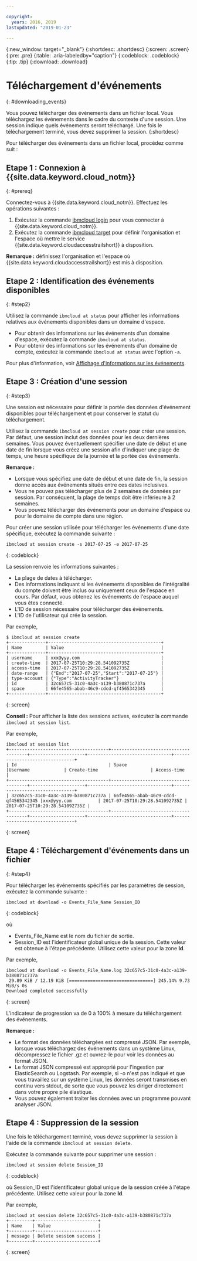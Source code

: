 ```yaml
---

copyright:
  years: 2016, 2019
lastupdated: "2019-01-23"

---
```


{:new_window: target="_blank"}
{:shortdesc: .shortdesc}
{:screen: .screen}
{:pre: .pre}
{:table: .aria-labeledby="caption"}
{:codeblock: .codeblock}
{:tip: .tip}
{:download: .download}


# Téléchargement d'événements
{: #downloading_events}

Vous pouvez télécharger des événements dans un fichier local. Vous téléchargez les événements dans le cadre du contexte d'une session. Une session indique quels événements seront téléchargé. Une fois le téléchargement terminé, vous
devez supprimer la session.
{:shortdesc}

Pour télécharger des événements dans un fichier local, procédez comme suit :

## Etape 1 : Connexion à {{site.data.keyword.cloud_notm}}
{: #prereq}

Connectez-vous à {{site.data.keyword.cloud_notm}}. Effectuez les opérations suivantes :

1. Exécutez la commande [ibmcloud login](/docs/cli/reference/ibmcloud/bx_cli.html#ibmcloud_login) pour vous connecter à {{site.data.keyword.cloud_notm}}.
2. Exécutez la commande [ibmcloud target](/docs/cli/reference/ibmcloud/bx_cli.html#ibmcloud_target) pour définir l'organisation et l'espace où mettre le service {{site.data.keyword.cloudaccesstrailshort}} à disposition.

**Remarque :** définissez l'organisation et l'espace où {{site.data.keyword.cloudaccesstrailshort}} est mis à disposition.

## Etape 2 : Identification des événements disponibles
{: #step2}

Utilisez la commande `ibmcloud at status` pour afficher les informations relatives aux événements disponibles dans un domaine d'espace.

* Pour obtenir des informations sur les événements d'un domaine d'espace, exécutez la commande `ibmcloud at status`.
* Pour obtenir des informations sur les événements d'un domaine de compte, exécutez la commande `ibmcloud at status` avec l'option `-a`.

Pour plus d'information, voir [Affichage d'informations sur les événements](/docs/services/cloud-activity-tracker/how-to/viewing_event_information.html#viewing_event_status).
  


## Etape 3 : Création d'une session
{: #step3}

Une session est nécessaire pour définir la portée des données d'événement disponibles pour téléchargement et pour conserver le statut du téléchargement. 

Utilisez la commande `ibmcloud at session create` pour créer une session. Par défaut, une session inclut des données pour les deux dernières semaines.  Vous pouvez éventuellement spécifier une date de début et une date de fin lorsque vous créez une session afin d'indiquer une plage de temps, une heure spécifique de la journée et la portée des événements. 

**Remarque :** 

* Lorsque vous spécifiez une date de début et une date de fin, la session donne accès aux événements situés entre ces dates inclusives. 
* Vous ne pouvez pas télécharger plus de 2 semaines de données par session. Par conséquent, la plage de temps doit être inférieure à 2 semaines.
* Vous pouvez télécharger des événements pour un domaine d'espace ou pour le domaine de compte dans une région.

Pour créer une session utilisée pour télécharger les événements d'une date spécifique, exécutez la commande suivante :

```
ibmcloud at session create -s 2017-07-25 -e 2017-07-25
```
{: codeblock}

La session renvoie les informations suivantes :

* La plage de dates à télécharger.
* Des informations indiquant si les événements disponibles de l'intégralité du compte doivent être inclus ou uniquement ceux de l'espace en cours. Par défaut, vous obtenez les événements de l'espace auquel vous êtes connecté.
* L'ID de session nécessaire pour télécharger des événements.
* L'ID de l'utilisateur qui crée la session.

Par exemple,

```
$ ibmcloud at session create 
+--------------+-------------------------------------------+
| Name         | Value                                     |
+--------------+-------------------------------------------+
| username     | xxx@yyy.com                               |
| create-time  | 2017-07-25T10:29:28.541092735Z            |
| access-time  | 2017-07-25T10:29:28.541092735Z            |
| date-range   | {"End":"2017-07-25","Start":"2017-07-25"} |
| type-account | {"Type":"ActivityTracker"}                |
| id           | 32c657c5-31c0-4a3c-a139-b380871c737a      |
| space        | 66fe4565-abab-46c9-cdcd-qf4565342345      |
+--------------+-------------------------------------------+
```
{: screen}

**Conseil :** Pour afficher la liste des sessions actives, exécutez la commande `ibmcloud at session list`.

Par exemple,

```
ibmcloud at session list
+--------------------------------------+--------------------------------------+---------------------+--------------------------------+--------------------------------+
| Id                                   | Space                                |Username             | Create-time                    | Access-time                    |
+--------------------------------------+--------------------------------------+---------------------+--------------------------------+--------------------------------+
| 32c657c5-31c0-4a3c-a139-b380871c737a | 66fe4565-abab-46c9-cdcd-qf4565342345 |xxx@yyy.com          | 2017-07-25T10:29:28.541092735Z | 2017-07-25T10:29:28.541092735Z |
+--------------------------------------+--------------------------------------+---------------------+--------------------------------+--------------------------------+
```
{: screen} 


## Etape 4 : Téléchargement d'événements dans un fichier
{: #step4}

Pour télécharger les événements spécifiés par les paramètres de session, exécutez la commande suivante :

```
ibmcloud at download -o Events_File_Name Session_ID
```
{: codeblock}

où

* Events_File_Name est le nom du fichier de sortie.
* Session_ID est l'identificateur global unique de la session. Cette valeur est obtenue à l'étape précédente. Utilisez cette valeur pour la zone **Id**.

Par exemple,

```
ibmcloud at download -o Events_File_Name.log 32c657c5-31c0-4a3c-a139-b380871c737a
 29.89 KiB / 12.19 KiB [================================] 245.14% 9.73 MiB/s 0s
Download completed successfully
```
{: screen}

L'indicateur de progression va de 0 à 100% à mesure du téléchargement des événements.

**Remarque :** 

* Le format des données téléchargées est compressé JSON. Par exemple, lorsque vous téléchargez des événements dans un système Linux, décompressez le fichier .gz et ouvrez-le pour voir les données au format JSON. 
* Le format JSON compressé est approprié pour l'ingestion par ElasticSearch ou Logstash. Par exemple, si -o n'est pas indiqué et que vous travaillez sur un système Linux, les données seront transmises en continu vers stdout, de sorte que vous pouvez les diriger directement dans votre propre pile élastique.
* Vous pouvez également traiter les données avec un programme pouvant analyser JSON. 

## Etape 4 : Suppression de la session

Une fois le téléchargement terminé, vous devez supprimer la session à l'aide de la commande `ibmcloud at session delete`. 

Exécutez la commande suivante pour supprimer une session :

```
ibmcloud at session delete Session_ID
```
{: codeblock}

où Session_ID est l'identificateur global unique de la session créée à l'étape précédente. Utilisez cette valeur pour la zone **Id**.

Par exemple,

```
ibmcloud at session delete 32c657c5-31c0-4a3c-a139-b380871c737a
+---------+------------------------+
| Name    | Value                  |
+---------+------------------------+
| message | Delete session success |
+---------+------------------------+
```
{: screen}




